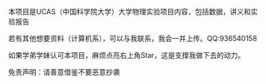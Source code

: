 本项目是UCAS（中国科学院大学）大学物理实验项目内容，包括数据，讲义和实验报告

若有其他想要资料（计算机系），可以与我联系，我会一并上传。QQ:936540158

如果学弟学妹认可本项目，麻烦点亮右上角Star，这是支撑我做下去的动力。

免责声明：请善意借鉴不要恶意抄袭
